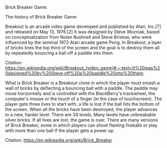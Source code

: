 Brick Breaker Game:

The history of Brick Breaker Game:

Breakout is an arcade video game developed and published by Atari, Inc.[7] and released on May 13, 1976.[2] It was designed by Steve Wozniak, based on conceptualization from Nolan Bushnell and Steve Bristow, who were influenced by the seminal 1972 Atari arcade game Pong. In Breakout, a layer of bricks lines the top third of the screen and the goal is to destroy them all by repeatedly bouncing a ball off a paddle into them.

Citation: https://en.wikipedia.org/wiki/Breakout_(video_game)#:~:text=It%20was%20designed%20by%20Steve,off%20a%20paddle%20into%20them.

What is Brick Breaker is a Breakout clone in which the player must smash a wall of bricks by deflecting a bouncing ball with a paddle. The paddle may move horizontally and is controlled with the BlackBerry's trackwheel, the computer's mouse or the touch of a finger (in the case of touchscreen). The player gets three lives to start with; a life is lost if the ball hits the bottom of the screen. When all the bricks have been destroyed, the player advances to a new, harder level. There are 34 levels. Many levels have unbreakable silver bricks. If all lives are lost, the game is over. There are many versions of Brick Breaker, some in which players can shoot flaming fireballs or play with more than one ball if the player gets a power up.

Citation: https://en.wikipedia.org/wiki/Brick_Breaker 